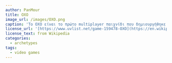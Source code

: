 ```yaml
---
author: PanMour
title: OXO
image_url: /images/OXO.png
caption: 'Το OXO είναι το πρώτο multiplayer παιχνίδι που δημιουργήθηκε το 1952. Παρόμοιο με την σημερινή τρίλιζα, αυτό το παιχνίδι ήταν βασικό για την δημοιργεία όλων των επόμενων multiplayer παιχνιδιών που ακολούθησαν.'
license_url: '[https://www.uvlist.net/game-159478-OXO](https://en.wikipedia.org/wiki/File:OXO_emulated_screenshot.png)'
license_text: from Wikipedia
categories:
  - archetypes
tags:
  - video games
---
```

